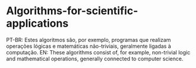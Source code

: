 # Algorithms-for-scientific-applications
PT-BR: Estes algoritmos são, por exemplo, programas que realizam operações lógicas e matemáticas não-triviais, geralmente ligadas à computação.
EN: These algorithms consist of, for example, non-trivial logic and mathematical operations, generally connected to computer science.
